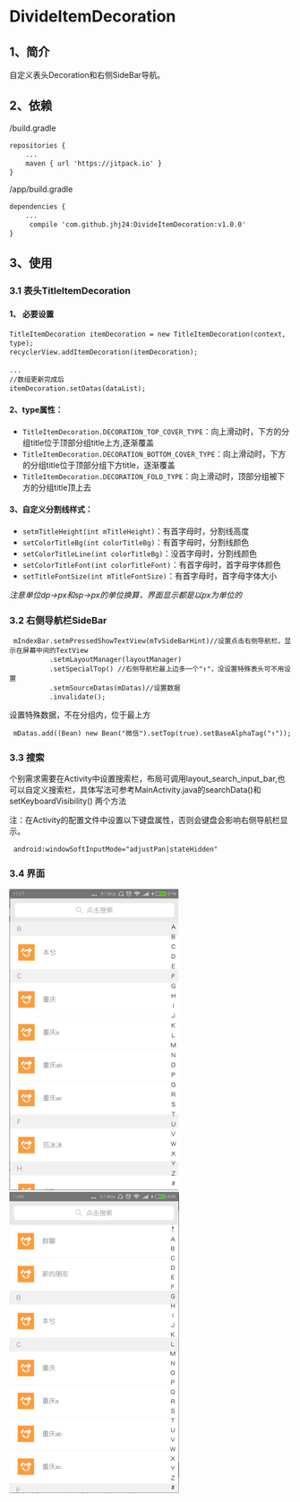 # DivideItemDecoration
## 1、简介
自定义表头Decoration和右侧SideBar导航。


## 2、依赖

/build.gradle
```
repositories {
    ...
    maven { url 'https://jitpack.io' }
}
```
/app/build.gradle
```
dependencies {
    ...
     compile 'com.github.jhj24:DivideItemDecoration:v1.0.0'
}
```


## 3、使用

### 3.1 表头TitleItemDecoration

#### 1、 必要设置
```
TitleItemDecoration itemDecoration = new TitleItemDecoration(context, type);
recyclerView.addItemDecoration(itemDecoration);

...
//数组更新完成后
itemDecoration.setDatas(dataList);
```


#### 2、type属性：
 - `TitleItemDecoration.DECORATION_TOP_COVER_TYPE`：向上滑动时，下方的分组title位于顶部分组title上方,逐渐覆盖
 - `TitleItemDecoration.DECORATION_BOTTOM_COVER_TYPE`：向上滑动时，下方的分组title位于顶部分组下方title，逐渐覆盖
 - `TitleItemDecoration.DECORATION_FOLD_TYPE`：向上滑动时，顶部分组被下方的分组title顶上去
 
#### 3、自定义分割线样式：
- `setmTitleHeight(int mTitleHeight)`：有首字母时，分割线高度
- `setColorTitleBg(int colorTitleBg)`：有首字母时，分割线颜色
- `setColorTitleLine(int colorTitleBg)`：没首字母时，分割线颜色
- `setColorTitleFont(int colorTitleFont)`：有首字母时，首字母字体颜色
- `setTitleFontSize(int mTitleFontSize)`：有首字母时，首字母字体大小

*注意单位dp→px和sp→px的单位换算，界面显示都是以px为单位的*


 
### 3.2 右侧导航栏SideBar
 ```
  mIndexBar.setmPressedShowTextView(mTvSideBarHint)//设置点击右侧导航栏，显示在屏幕中间的TextView
           .setmLayoutManager(layoutManager)
           .setSpecialTop() //右侧导航栏最上边多一个"↑"，没设置特殊表头可不用设置
           .setmSourceDatas(mDatas)//设置数据
           .invalidate();
 
 ```
  设置特殊数据，不在分组内，位于最上方
  ```
   mDatas.add((Bean) new Bean("微信").setTop(true).setBaseAlphaTag("↑"));
  ```
  
  
### 3.3 搜索
个别需求需要在Activity中设置搜索栏，布局可调用layout_search_input_bar,也可以自定义搜索栏，具体写法可参考MainActivity.java的searchData()和setKeyboardVisibility() 两个方法

注：在Activity的配置文件中设置以下键盘属性，否则会键盘会影响右侧导航栏显示。
```
 android:windowSoftInputMode="adjustPan|stateHidden"
 ```
 
### 3.4 界面

![没特殊表头](https://github.com/jhj24/DivideItemDecoration/blob/master/app/screenshot/nospecialtitle.png)                ![有特殊表头](https://github.com/jhj24/DivideItemDecoration/blob/master/app/screenshot/withspecialtitle.png)
